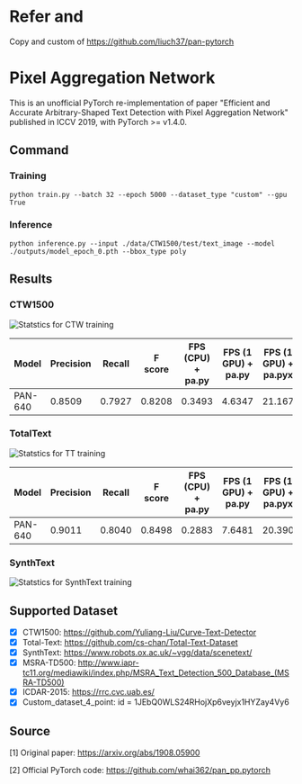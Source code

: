 # Refer and 
Copy and custom of https://github.com/liuch37/pan-pytorch

# Pixel Aggregation Network

This is an unofficial PyTorch re-implementation of paper "Efficient and Accurate Arbitrary-Shaped Text Detection with Pixel Aggregation Network" published in ICCV 2019, with PyTorch >= v1.4.0.

## Command

### Training

``
python train.py --batch 32 --epoch 5000 --dataset_type "custom" --gpu True
``

### Inference

``
python inference.py --input ./data/CTW1500/test/text_image --model ./outputs/model_epoch_0.pth --bbox_type poly
``

## Results

### CTW1500
![Statstics for CTW training](https://github.com/liuch37/pan-pytorch/blob/master/misc/ctw_statistics.png)

Model   | Precision | Recall | F score | FPS (CPU) + pa.py   | FPS (1 GPU) + pa.py | FPS (1 GPU) + pa.pyx |
------- | --------- | ------ | ------- | ------------------- | ------------------- | -------------------- |
PAN-640 | 0.8509    | 0.7927 | 0.8208  | 0.3493              | 4.6347              | 21.167               |

### TotalText
![Statstics for TT training](https://github.com/liuch37/pan-pytorch/blob/master/misc/tt_statistics.png)

Model   | Precision | Recall | F score | FPS (CPU) + pa.py   | FPS (1 GPU) + pa.py | FPS (1 GPU) + pa.pyx |
------- | --------- | ------ | ------- | ------------------- | ------------------- | -------------------- |
PAN-640 | 0.9011    | 0.8040 | 0.8498  | 0.2883              | 7.6481              | 20.390               |

### SynthText
![Statstics for SynthText training](https://github.com/liuch37/pan-pytorch/blob/master/misc/synthtext_statistics.png)

## Supported Dataset

- [x] CTW1500: https://github.com/Yuliang-Liu/Curve-Text-Detector
- [x] Total-Text: https://github.com/cs-chan/Total-Text-Dataset
- [x] SynthText: https://www.robots.ox.ac.uk/~vgg/data/scenetext/
- [x] MSRA-TD500: http://www.iapr-tc11.org/mediawiki/index.php/MSRA_Text_Detection_500_Database_(MSRA-TD500)
- [x] ICDAR-2015: https://rrc.cvc.uab.es/
- [x] Custom_dataset_4_point: id = 1JEbQ0WLS24RHojXp6veyjx1HYZay4Vy6

## Source

[1] Original paper: https://arxiv.org/abs/1908.05900

[2] Official PyTorch code: https://github.com/whai362/pan_pp.pytorch
